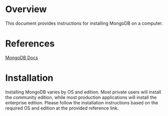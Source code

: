 # Overview

This document provides instructions for installing MongoDB on a computer.

# References

[MongoDB Docs](https://docs.mongodb.com/manual/installation)

# Installation

Installing MongoDB varies by OS and edition. Most private users will install the community edition, while most production applications will install the enterprise edition. Please follow the installation instructions based on the required OS and edition at the provided reference link.
